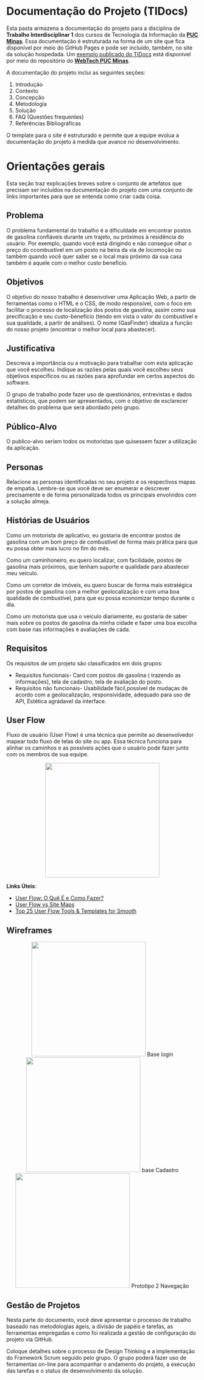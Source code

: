 # Documentação do Projeto (TIDocs)

Esta pasta armazena a documentação do projeto para a disciplina de **Trabalho Interdisciplinar 1** dos cursos de Tecnologia da Informação da **[PUC Minas](https://pucminas.br)**. Essa documentação é estruturada na forma de um site que fica disponível por meio do GitHub Pages e pode ser incluído, também, no site da solução hospedada. Um [exemplo publicado do TIDocs](https://webtech-puc-minas.github.io/ti1-template/) está disponível por meio do repositório do **[WebTech PUC Minas](https://github.com/webtech-pucminas)**.

A documentação do projeto inclui as seguintes seções:

1. Introdução
2. Contexto
3. Concepção
4. Metodologia
5. Solução
6. FAQ (Questões frequentes)
7. Referências Bibliográficas

O template para o site é estruturado e permite que a equipe evolua a documentação do projeto à medida que avance no desenvolvimento.

# Orientações gerais

Esta seção traz explicações breves sobre o conjunto de artefatos que precisam ser incluídos na documentação do projeto com uma conjunto de links importantes para que se entenda como criar cada coisa. 

## Problema

O problema fundamental do trabalho é a dificuldade em encontrar postos de gasolina confiáveis durante um trajeto, ou próximos à residência do usuário. Por exemplo, quando você está dirigindo e não consegue olhar o preço do ccombustível em um posto na beira da via de locomoção ou também quando você quer saber se o local mais próximo da sua casa também é aquele com o melhor custo benefício.

## Objetivos

O objetivo do nosso trabalho é desenvolver uma Aplicação Web, a partir de ferramentas como o HTML e o CSS, de modo responsível, com o foco em facilitar o processo de localização dos postos de gasolina, assim como sua precificação e seu custo-benefício (tendo em vista o valor do combustível e sua qualidade, a partir de análises). O nome (GasFinder) idealiza a função do nosso projeto (encontrar o melhor local para abastecer).

## Justificativa

Descreva a importância ou a motivação para trabalhar com esta aplicação que você escolheu. Indique as razões pelas quais você escolheu seus objetivos específicos ou as razões para aprofundar em certos aspectos do software.

O grupo de trabalho pode fazer uso de questionários, entrevistas e dados estatísticos, que podem ser apresentados, com o objetivo de esclarecer detalhes do problema que será abordado pelo grupo.

## Público-Alvo

O publico-alvo seriam todos os motoristas que quisessem fazer a utilização da aplicação.


## Personas

Relacione as personas identificadas no seu projeto e os respectivos mapas de empatia. Lembre-se que você deve ser enumerar e descrever precisamente e de forma personalizada todos os principais envolvidos com a solução almeja.

## Histórias de Usuários

Como um motorista de aplicativo, eu gostaria de encontrar postos de gasolina com um bom preço de combustível de forma mais prática para que eu possa obter mais lucro no fim do mês.

Como um caminhoneiro, eu quero localizar, com facilidade, postos de gasolina mais próximos, que tenham suporte e qualidade para abastecer meu veículo.

Como um corretor de imóveis, eu quero buscar de forma mais estratégica por postos de gasolina com a melhor geolocalização e com uma boa qualidade de combustível, para que eu possa economizar tempo durante o dia.

Como um motorista que usa o veículo diariamente, eu gostaria de saber mais sobre os postos de gasolina da minha cidade e fazer uma boa escolha com base nas informações e avaliações de cada.

## Requisitos

Os requisitos de um projeto são classificados em dois grupos:
- Requisitos funcionais- Card com postos de gasolina ( trazendo as informações), tela de cadastro, tela de avaliação do posto.
- Requisitos não funcionais- Usabilidade fácil,possível de mudaças de acordo com a geolocalização, responsividade, adequado para uso de API, Estética agrádavel da interface. 


## User Flow

Fluxo de usuário (User Flow) é uma técnica que permite ao desenvolvedor mapear todo fluxo de telas do site ou app. Essa técnica funciona para alinhar os caminhos e as possíveis ações que o usuário pode fazer junto com os membros de sua equipe.
<div align="center">
<img src="https://github.com/saviorosynni/saviorosynni/assets/161331798/6a1bcd26-3d87-42a4-8eb7-b8bfd507f05d" width="300px" />
</div>

**Links Úteis**:

- [User Flow: O Quê É e Como Fazer?](https://medium.com/7bits/fluxo-de-usu%C3%A1rio-user-flow-o-que-%C3%A9-como-fazer-79d965872534)
- [User Flow vs Site Maps](http://designr.com.br/sitemap-e-user-flow-quais-as-diferencas-e-quando-usar-cada-um/)
- [Top 25 User Flow Tools &amp; Templates for Smooth](https://www.mockplus.com/blog/post/user-flow-tools)

## Wireframes

<div align="center">
<img src="https://github.com/saviorosynni/saviorosynni/assets/161331798/f9ebe310-2089-4e41-a835-77334454ecea" width="300px" />
 Base login
<img src="https://github.com/saviorosynni/saviorosynni/assets/161331798/192d7577-1d0b-4cc2-977e-27e9314ebeb9" width="300px" />
 base Cadastro
<img src="https://github.com/saviorosynni/saviorosynni/assets/161331798/14ae82a7-0992-4082-8485-beb6c7d70b00" width="300px" />
 Prototipo 2 Navegação
</div>




## Gestão de Projetos

 Nesta parte do documento, você deve apresentar  o processo de trabalho baseado nas metodologias ágeis, a divisão de papéis e tarefas, as ferramentas empregadas e como foi realizada a gestão de configuração do projeto via GitHub.

Coloque detalhes sobre o processo de Design Thinking e a implementação do Framework Scrum seguido pelo grupo. O grupo poderá fazer uso de ferramentas on-line para acompanhar o andamento do projeto, a execução das tarefas e o status de desenvolvimento da solução.

